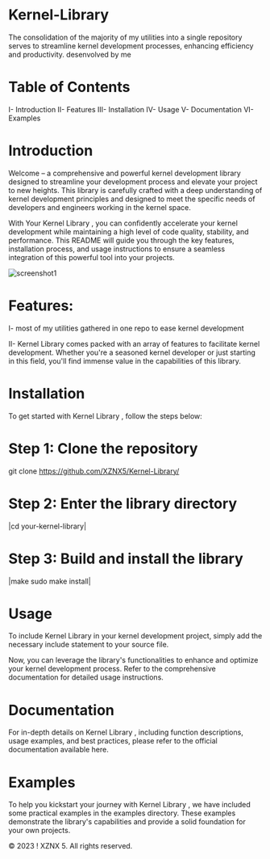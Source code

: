 # Kernel-Library
The consolidation of the majority of my utilities into a single repository serves to streamline kernel development processes, enhancing efficiency and productivity. desenvolved by me



# Table of Contents
I- Introduction
II- Features
III- Installation
IV- Usage
V- Documentation
VI- Examples


# Introduction
Welcome  – a comprehensive and powerful kernel development library designed to streamline your development process and elevate your project to new heights. This library is carefully crafted with a deep understanding of kernel development principles and designed to meet the specific needs of developers and engineers working in the kernel space.

With Your Kernel Library , you can confidently accelerate your kernel development while maintaining a high level of code quality, stability, and performance. This README will guide you through the key features, installation process, and usage instructions to ensure a seamless integration of this powerful tool into your projects.

![screenshot1](https://upload.wikimedia.org/wikipedia/commons/thumb/8/8f/Kernel_Layout.svg/1200px-Kernel_Layout.svg.png)

# Features:
I- most of my utilities gathered in one repo to ease kernel development 

II- Kernel Library  comes packed with an array of features to facilitate kernel development. Whether you're a seasoned kernel developer or just starting in this field, you'll find immense value in the capabilities of this library.

# Installation
To get started with  Kernel Library , follow the steps below:



# Step 1: Clone the repository
git clone https://github.com/XZNX5/Kernel-Library/

# Step 2: Enter the library directory
|cd your-kernel-library|

# Step 3: Build and install the library
|make
sudo make install|

# Usage
To include  Kernel Library  in your kernel development project, simply add the necessary include statement to your source file.

Now, you can leverage the library's functionalities to enhance and optimize your kernel development process. Refer to the comprehensive documentation for detailed usage instructions.


# Documentation
For in-depth details on  Kernel Library , including function descriptions, usage examples, and best practices, please refer to the official documentation available here.

# Examples
To help you kickstart your journey with Kernel Library , we have included some practical examples in the examples directory. These examples demonstrate the library's capabilities and provide a solid foundation for your own projects.







© 2023 ! XZNX 5. All rights reserved.
